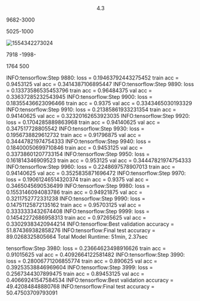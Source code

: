 <center>
    4.3
</center>

9682-3000

5025-1000



![1554342273024](E:\github\PPT\image\1554342273024.png)

7918 -1998- 

1764 500













INFO:tensorflow:Step 9880: loss = 0.19463792443275452 train acc = 0.9453125 val acc = 0.3414387106895447
INFO:tensorflow:Step 9890: loss = 0.13373586535453796 train acc = 0.96484375 val acc = 0.33637285232543945
INFO:tensorflow:Step 9900: loss = 0.18355436623096466 train acc = 0.9375 val acc = 0.3343465030193329
INFO:tensorflow:Step 9910: loss = 0.21385861933231354 train acc = 0.94140625 val acc = 0.32320162653923035
INFO:tensorflow:Step 9920: loss = 0.1704285889863968 train acc = 0.94140625 val acc = 0.347517728805542
INFO:tensorflow:Step 9930: loss = 0.1956738829612732 train acc = 0.91796875 val acc = 0.34447821974754333
INFO:tensorflow:Step 9940: loss = 0.18400050699710846 train acc = 0.9453125 val acc = 0.33738601207733154
INFO:tensorflow:Step 9950: loss = 0.161814346909523 train acc = 0.953125 val acc = 0.34447821974754333
INFO:tensorflow:Step 9960: loss = 0.2248697578907013 train acc = 0.94140625 val acc = 0.3525835871696472
INFO:tensorflow:Step 9970: loss = 0.19061246514320374 train acc = 0.9375 val acc = 0.3465045690536499
INFO:tensorflow:Step 9980: loss = 0.1553146094083786 train acc = 0.94921875 val acc = 0.3211752772331238
INFO:tensorflow:Step 9990: loss = 0.14751125872135162 train acc = 0.95703125 val acc = 0.3333333432674408
INFO:tensorflow:Step 9999: loss = 0.14542272686958313 train acc = 0.97265625 val acc = 0.33029383420944214
INFO:tensorflow:Best validation accuracy = 51.874369382858276
INFO:tensorflow:Final test accuracy =  89.0268325805664
Total Model Runtime: 51min, 2.37sec





tensorflow:Step 3980: loss = 0.23664623498916626 train acc = 0.91015625 val acc = 0.4092664122581482
INFO:tensorflow:Step 3990: loss = 0.28006771206855774 train acc = 0.890625 val acc = 0.39253538846969604
INFO:tensorflow:Step 3999: loss = 0.2567344307899475 train acc = 0.89453125 val acc = 0.40669241547584534
INFO:tensorflow:Best validation accuracy = 49.42084848880768
INFO:tensorflow:Final test accuracy =  50.47503709793091
